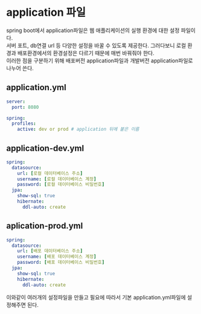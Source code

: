 # application 파일
spring boot에서 application파일은 웹 애플리케이션의 실행 환경에 대한 설정 파일이다.  
서버 포트, db연결 url 등 다양한 설정을 바꿀 수 있도록 제공한다.
그러다보니 로컬 환경과 배포환경에서의 환경설정은 다르기 때문에 매번 바꿔줘야 한다.  
이러한 점을 구분하기 위해 배포버전 application파일과 개발버전 application파일로 나누어 쓴다.

## application.yml
``` yml
server:
  port: 8080

spring:
  profiles:
    active: dev or prod # application 뒤에 붙은 이름
```


## application-dev.yml
``` yml
spring:
  datasource:
    url: [로컬 데이터베이스 주소]
    username: [로컬 데이터베이스 계정]
    password: [로컬 데이터베이스 비밀번호]
  jpa:
    show-sql: true
    hibernate:
      ddl-auto: create

```

## aplication-prod.yml
``` yml
spring:
  datasource:
    url: [배포 데이터베이스 주소]
    username: [배포 데이터베이스 계정]
    password: [배포 데이터베이스 비밀번호]
  jpa:
    show-sql: true
    hibernate:
      ddl-auto: create

```

이와같이 여러개의 설정파일을 만들고 필요에 따라서 기본 application.yml파일에 설정해주면 된다.